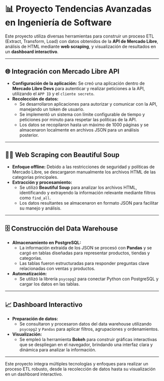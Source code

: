 # 📊 Proyecto Tendencias Avanzadas en Ingeniería de Software

Este proyecto utiliza diversas herramientas para construir un proceso ETL (Extract, Transform, Load) con datos obtenidos de la **API de Mercado Libre**, análisis de HTML mediante **web scraping**, y visualización de resultados en un **dashboard interactivo**.  

---

## 🌐 Integración con Mercado Libre API
- **Configuración de la aplicación:** Se creó una aplicación dentro de **Mercado Libre Devs** para autenticar y realizar peticiones a la API, utilizando el `APP ID` y el `cliente secreto`.
- **Recolección de datos:** 
  - Se desarrollaron aplicaciones para autorizar y comunicar con la API, manejando un token de usuario.
  - Se implementó un sistema con límite configurable de tiempo y peticiones por minuto para respetar las políticas de la API.
  - Los datos se recopilaron hasta un máximo de 1000 páginas y se almacenaron localmente en archivos JSON para un análisis posterior.

---

## 🕵️‍♂️ Web Scraping con Beautiful Soup
- **Enfoque offline:** Debido a las restricciones de seguridad y políticas de Mercado Libre, se descargaron manualmente los archivos HTML de las categorías principales.
- **Extracción y procesamiento:** 
  - Se utilizó **Beautiful Soup** para analizar los archivos HTML, identificando y extrayendo la información relevante mediante filtros como `find_all`.
  - Los datos resultantes se almacenaron en formato JSON para facilitar su manejo y análisis.

---

## 🗄️ Construcción del Data Warehouse
- **Almacenamiento en PostgreSQL:** 
  - La información extraída de los JSON se procesó con **Pandas** y se cargó en tablas diseñadas para representar productos, tiendas y categorías.
  - Las tablas fueron estructuradas para responder preguntas clave relacionadas con ventas y productos.
- **Automatización:** 
  - Se utilizó la librería `psycopg2` para conectar Python con PostgreSQL y cargar los datos en las tablas.

---

## 📈 Dashboard Interactivo
- **Preparación de datos:** 
  - Se consultaron y procesaron datos del data warehouse utilizando `psycopg2` y `Pandas` para aplicar filtros, agrupaciones y ordenamientos.
- **Visualización:** 
  - Se empleó la herramienta **Bokeh** para construir gráficas interactivas que se despliegan en el navegador, brindando una interfaz clara y dinámica para analizar la información.

---

Este proyecto integra múltiples tecnologías y enfoques para realizar un proceso ETL robusto, desde la recolección de datos hasta su visualización en un dashboard interactivo.
